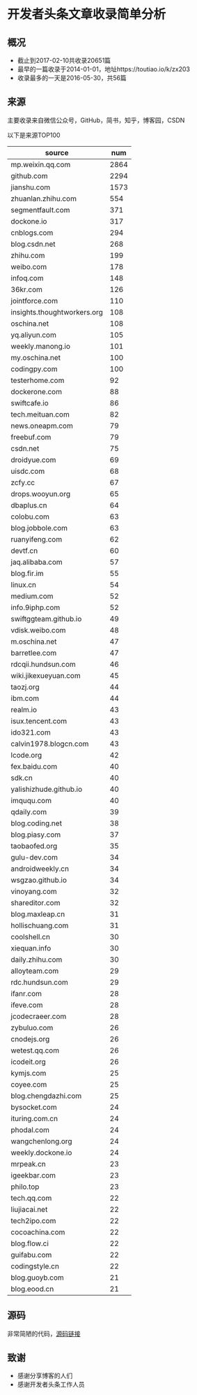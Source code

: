 # 开发者头条文章收录简单分析

## 概况
 - 截止到2017-02-10共收录20651篇
 - 最早的一篇收录于2014-01-01，地址https://toutiao.io/k/zx203
 - 收录最多的一天是2016-05-30，共56篇

## 来源
主要收录来自微信公众号，GitHub，简书，知乎，博客园，CSDN

以下是来源TOP100

| source                      | num  |
|-----------------------------|------|
| mp.weixin.qq.com            | 2864 |
| github.com                  | 2294 |
| jianshu.com                 | 1573 |
| zhuanlan.zhihu.com          |  554 |
| segmentfault.com            |  371 |
| dockone.io                  |  317 |
| cnblogs.com                 |  294 |
| blog.csdn.net               |  268 |
| zhihu.com                   |  199 |
| weibo.com                   |  178 |
| infoq.com                   |  148 |
| 36kr.com                    |  126 |
| jointforce.com              |  110 |
| insights.thoughtworkers.org |  108 |
| oschina.net                 |  108 |
| yq.aliyun.com               |  105 |
| weekly.manong.io            |  101 |
| my.oschina.net              |  100 |
| codingpy.com                |  100 |
| testerhome.com              |   92 |
| dockerone.com               |   88 |
| swiftcafe.io                |   86 |
| tech.meituan.com            |   82 |
| news.oneapm.com             |   79 |
| freebuf.com                 |   79 |
| csdn.net                    |   75 |
| droidyue.com                |   69 |
| uisdc.com                   |   68 |
| zcfy.cc                     |   67 |
| drops.wooyun.org            |   65 |
| dbaplus.cn                  |   64 |
| colobu.com                  |   63 |
| blog.jobbole.com            |   63 |
| ruanyifeng.com              |   62 |
| devtf.cn                    |   60 |
| jaq.alibaba.com             |   57 |
| blog.fir.im                 |   55 |
| linux.cn                    |   54 |
| medium.com                  |   52 |
| info.9iphp.com              |   52 |
| swiftggteam.github.io       |   49 |
| vdisk.weibo.com             |   48 |
| m.oschina.net               |   47 |
| barretlee.com               |   47 |
| rdcqii.hundsun.com          |   46 |
| wiki.jikexueyuan.com        |   45 |
| taozj.org                   |   44 |
| ibm.com                     |   44 |
| realm.io                    |   43 |
| isux.tencent.com            |   43 |
| ido321.com                  |   43 |
| calvin1978.blogcn.com       |   43 |
| lcode.org                   |   42 |
| fex.baidu.com               |   40 |
| sdk.cn                      |   40 |
| yalishizhude.github.io      |   40 |
| imququ.com                  |   40 |
| qdaily.com                  |   39 |
| blog.coding.net             |   38 |
| blog.piasy.com              |   37 |
| taobaofed.org               |   35 |
| gulu-dev.com                |   34 |
| androidweekly.cn            |   34 |
| wsgzao.github.io            |   34 |
| vinoyang.com                |   32 |
| shareditor.com              |   32 |
| blog.maxleap.cn             |   31 |
| hollischuang.com            |   31 |
| coolshell.cn                |   30 |
| xiequan.info                |   30 |
| daily.zhihu.com             |   30 |
| alloyteam.com               |   29 |
| rdc.hundsun.com             |   29 |
| ifanr.com                   |   28 |
| ifeve.com                   |   28 |
| jcodecraeer.com             |   28 |
| zybuluo.com                 |   26 |
| cnodejs.org                 |   26 |
| wetest.qq.com               |   26 |
| icodeit.org                 |   26 |
| kymjs.com                   |   25 |
| coyee.com                   |   25 |
| blog.chengdazhi.com         |   25 |
| bysocket.com                |   24 |
| ituring.com.cn              |   24 |
| phodal.com                  |   24 |
| wangchenlong.org            |   24 |
| weekly.dockone.io           |   24 |
| mrpeak.cn                   |   23 |
| igeekbar.com                |   23 |
| philo.top                   |   23 |
| tech.qq.com                 |   22 |
| liujiacai.net               |   22 |
| tech2ipo.com                |   22 |
| cocoachina.com              |   22 |
| blog.flow.ci                |   22 |
| guifabu.com                 |   22 |
| codingstyle.cn              |   22 |
| blog.guoyb.com              |   21 |
| blog.eood.cn                |   21 |

## 源码
非常简陋的代码，[源码链接](https://github.com/bug1024/jeet-spider)

## 致谢
 - 感谢分享博客的人们
 - 感谢开发者头条工作人员

